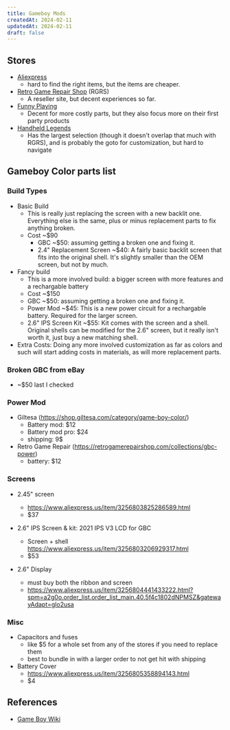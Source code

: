 ```yaml
---
title: Gameboy Mods
createdAt: 2024-02-11
updatedAt: 2024-02-11
draft: false
---
```


## Stores
- [Aliexpress](https://www.aliexpress.us/)
    - hard to find the right items, but the items are cheaper.
- [Retro Game Repair Shop](https://retrogamerepairshop.com/) (RGRS)
    - A reseller site, but decent experiences so far.
- [Funny Playing](https://funnyplaying.com/)
    - Decent for more costly parts, but they also focus more on their first party products
- [Handheld Legends](https://handheldlegend.com/)
    - Has the largest selection (though it doesn't overlap that much with RGRS), and is probably the goto for customization, but hard to navigate

## Gameboy Color parts list

### Build Types
- Basic Build
    - This is really just replacing the screen with a new backlit one.  Everything else is the same, plus or minus replacement parts to fix anything broken.
    - Cost ~$90
        - GBC ~$50: assuming getting a broken one and fixing it.
        - 2.4" Replacement Screen ~$40: A fairly basic backlit screen that fits into the original shell.  It's slightly smaller than the OEM screen, but not by much.
- Fancy build
    - This is a more involved build: a bigger screen with more features and a rechargable battery
    - Cost ~$150
    - GBC ~$50: assuming getting a broken one and fixing it.
    - Power Mod ~$45: This is a new power circuit for a rechargable battery.  Required for the larger screen.
    - 2.6" IPS Screen Kit ~$55: Kit comes with the screen and a shell.  Original shells can be modified for the 2.6" screen, but it really isn't worth it, just buy a new matching shell.
- Extra Costs: Doing any more involved customization as far as colors and such will start adding costs in materials, as will more replacement parts.

### Broken GBC from eBay
- ~$50 last I checked

### Power Mod
- Giltesa (https://shop.giltesa.com/category/game-boy-color/)
    - Battery mod: $12
    - Battery mod pro: $24
    - shipping: 9$
- Retro Game Repair (https://retrogamerepairshop.com/collections/gbc-power)
    - battery: $12

### Screens
- 2.45" screen
    - https://www.aliexpress.us/item/3256803825286589.html
    - $37

- 2.6" IPS Screen & kit: 2021 IPS V3 LCD for GBC
    - Screen + shell https://www.aliexpress.us/item/3256803206929317.html
    - $53
- 2.6" Display
    - must buy both the ribbon and screen
    - https://www.aliexpress.us/item/3256804441433222.html?spm=a2g0o.order_list.order_list_main.40.5f4c1802dNPMSZ&gatewayAdapt=glo2usa

### Misc
- Capacitors and fuses
    - like $5 for a whole set from any of the stores if you need to replace them
    - best to bundle in with a larger order to not get hit with shipping
- Battery Cover
    - https://www.aliexpress.us/item/3256805358894143.html
    - $4

## References
- [Game Boy Wiki](https://gbwiki.org/)
